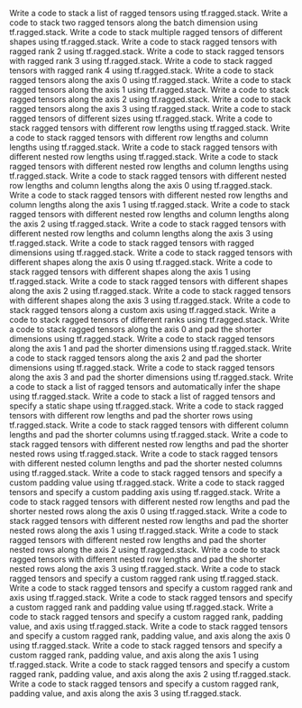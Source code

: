 Write a code to stack a list of ragged tensors using tf.ragged.stack.
Write a code to stack two ragged tensors along the batch dimension using tf.ragged.stack.
Write a code to stack multiple ragged tensors of different shapes using tf.ragged.stack.
Write a code to stack ragged tensors with ragged rank 2 using tf.ragged.stack.
Write a code to stack ragged tensors with ragged rank 3 using tf.ragged.stack.
Write a code to stack ragged tensors with ragged rank 4 using tf.ragged.stack.
Write a code to stack ragged tensors along the axis 0 using tf.ragged.stack.
Write a code to stack ragged tensors along the axis 1 using tf.ragged.stack.
Write a code to stack ragged tensors along the axis 2 using tf.ragged.stack.
Write a code to stack ragged tensors along the axis 3 using tf.ragged.stack.
Write a code to stack ragged tensors of different sizes using tf.ragged.stack.
Write a code to stack ragged tensors with different row lengths using tf.ragged.stack.
Write a code to stack ragged tensors with different row lengths and column lengths using tf.ragged.stack.
Write a code to stack ragged tensors with different nested row lengths using tf.ragged.stack.
Write a code to stack ragged tensors with different nested row lengths and column lengths using tf.ragged.stack.
Write a code to stack ragged tensors with different nested row lengths and column lengths along the axis 0 using tf.ragged.stack.
Write a code to stack ragged tensors with different nested row lengths and column lengths along the axis 1 using tf.ragged.stack.
Write a code to stack ragged tensors with different nested row lengths and column lengths along the axis 2 using tf.ragged.stack.
Write a code to stack ragged tensors with different nested row lengths and column lengths along the axis 3 using tf.ragged.stack.
Write a code to stack ragged tensors with ragged dimensions using tf.ragged.stack.
Write a code to stack ragged tensors with different shapes along the axis 0 using tf.ragged.stack.
Write a code to stack ragged tensors with different shapes along the axis 1 using tf.ragged.stack.
Write a code to stack ragged tensors with different shapes along the axis 2 using tf.ragged.stack.
Write a code to stack ragged tensors with different shapes along the axis 3 using tf.ragged.stack.
Write a code to stack ragged tensors along a custom axis using tf.ragged.stack.
Write a code to stack ragged tensors of different ranks using tf.ragged.stack.
Write a code to stack ragged tensors along the axis 0 and pad the shorter dimensions using tf.ragged.stack.
Write a code to stack ragged tensors along the axis 1 and pad the shorter dimensions using tf.ragged.stack.
Write a code to stack ragged tensors along the axis 2 and pad the shorter dimensions using tf.ragged.stack.
Write a code to stack ragged tensors along the axis 3 and pad the shorter dimensions using tf.ragged.stack.
Write a code to stack a list of ragged tensors and automatically infer the shape using tf.ragged.stack.
Write a code to stack a list of ragged tensors and specify a static shape using tf.ragged.stack.
Write a code to stack ragged tensors with different row lengths and pad the shorter rows using tf.ragged.stack.
Write a code to stack ragged tensors with different column lengths and pad the shorter columns using tf.ragged.stack.
Write a code to stack ragged tensors with different nested row lengths and pad the shorter nested rows using tf.ragged.stack.
Write a code to stack ragged tensors with different nested column lengths and pad the shorter nested columns using tf.ragged.stack.
Write a code to stack ragged tensors and specify a custom padding value using tf.ragged.stack.
Write a code to stack ragged tensors and specify a custom padding axis using tf.ragged.stack.
Write a code to stack ragged tensors with different nested row lengths and pad the shorter nested rows along the axis 0 using tf.ragged.stack.
Write a code to stack ragged tensors with different nested row lengths and pad the shorter nested rows along the axis 1 using tf.ragged.stack.
Write a code to stack ragged tensors with different nested row lengths and pad the shorter nested rows along the axis 2 using tf.ragged.stack.
Write a code to stack ragged tensors with different nested row lengths and pad the shorter nested rows along the axis 3 using tf.ragged.stack.
Write a code to stack ragged tensors and specify a custom ragged rank using tf.ragged.stack.
Write a code to stack ragged tensors and specify a custom ragged rank and axis using tf.ragged.stack.
Write a code to stack ragged tensors and specify a custom ragged rank and padding value using tf.ragged.stack.
Write a code to stack ragged tensors and specify a custom ragged rank, padding value, and axis using tf.ragged.stack.
Write a code to stack ragged tensors and specify a custom ragged rank, padding value, and axis along the axis 0 using tf.ragged.stack.
Write a code to stack ragged tensors and specify a custom ragged rank, padding value, and axis along the axis 1 using tf.ragged.stack.
Write a code to stack ragged tensors and specify a custom ragged rank, padding value, and axis along the axis 2 using tf.ragged.stack.
Write a code to stack ragged tensors and specify a custom ragged rank, padding value, and axis along the axis 3 using tf.ragged.stack.